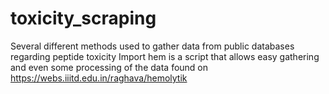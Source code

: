 # toxicity_scraping
Several different methods used to gather data from public databases regarding peptide toxicity
Import hem is a script that allows easy gathering and even some processing of the data found on https://webs.iiitd.edu.in/raghava/hemolytik
